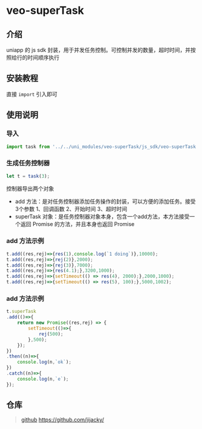 # veo-superTask

## 介绍
uniapp 的 js sdk 封装，用于并发任务控制。可控制并发的数量，超时时间，并按照给行的时间顺序执行

## 安装教程
直接 `import` 引入即可

## 使用说明

### 导入
```javascript
import task from '../../uni_modules/veo-superTask/js_sdk/veo-superTask'
```

### 生成任务控制器
```javascript
let t = task(3);
```
控制器导出两个对象
- add 方法：是对任务控制器添加任务操作的封装，可以方便的添加任务。接受3个参数 1、回调函数 2、开始时间 3、超时时间
- superTask 对象：是任务控制器对象本身，包含一个add方法，本方法接受一个返回 Promise 的方法，并且本身也返回 Promise

### add 方法示例

```javascript
t.add((res,rej)=>{res(1),console.log(`1 doing`)},10000);
t.add((res,rej)=>{rej(2)},2000);
t.add((res,rej)=>{rej(3)},7000);
t.add((res,rej)=>{res(4.1);},3200,1000);
t.add((res,rej)=>{setTimeout(() => res(4), 2000);},2000,1000);
t.add((res,rej)=>{setTimeout(() => res(5), 100);},5000,1002);
```

### add 方法示例

```javascript
t.superTask
.add(()=>{
    return new Promise((res,rej) => {
        setTimeout(()=>{
            rej(500);
        },500);
    });
})
.then((n)=>{
    console.log(n,`ok`);
})
.catch((n)=>{
    console.log(n,`e`);
});
```
    
## 仓库
> [github](https://github.com/jijacky/) https://github.com/jijacky/
